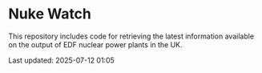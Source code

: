 # Nuke Watch

This repository includes code for retrieving the latest information available on the output of EDF nuclear power plants in the UK.

Last updated: 2025-07-12 01:05